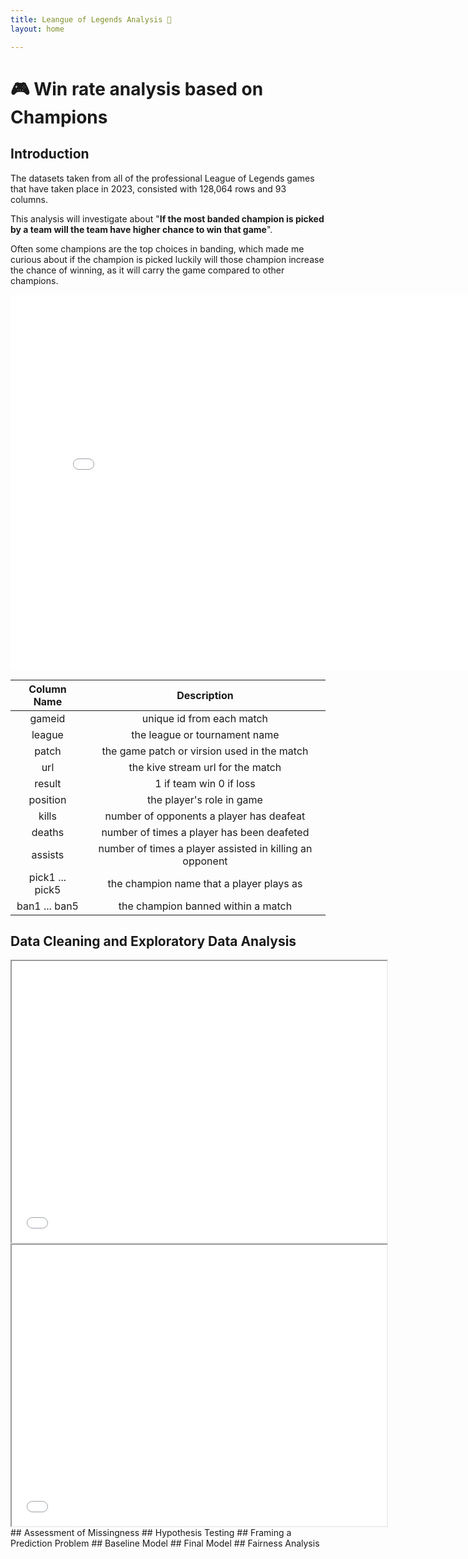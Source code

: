 ```yaml
---
title: Leangue of Legends Analysis 🧐
layout: home

---
```


# 🎮 Win rate analysis based on Champions


## Introduction
The datasets taken from all of the professional League of Legends games that have taken place in 2023, consisted with 128,064 rows and 93 columns.

This analysis will investigate about "**If the most banded champion is picked by a team will the team have higher chance to win that game**". 

Often some champions are the top choices in banding, which made me curious about if the champion is picked luckily will those champion increase the chance of winning, as it will carry the game compared to other champions.
<iframe src="diagram/horizontal_barc_frequency.html" width=800 height=600 frameBorder=0></iframe>

| Column Name | Description |
|:-----------:|:-----------:|
| gameid | unique id from each match |
| league | the league or tournament name |
| patch | the game patch or virsion used in the match |
| url | the kive stream url for the match |
| result | 1 if team win 0 if loss |
| position | the player's role in game |
| kills | number of opponents a player has deafeat |
| deaths | number of times a player has been deafeted |
| assists | number of times a player assisted in killing an opponent |
| pick1 ... pick5 | the champion name that a player plays as |
| ban1 ... ban5| the champion banned within a match|


## Data Cleaning and Exploratory Data Analysis
<iframe src="diagram/sbs_mbcpicked.html" width=600 height=450 frameBorder=50></iframe>
<iframe src="diagram/heat_map.html" width=600 height=450 frameBorder=50></iframe>
## Assessment of Missingness
## Hypothesis Testing
## Framing a Prediction Problem
## Baseline Model
## Final Model
## Fairness Analysis

